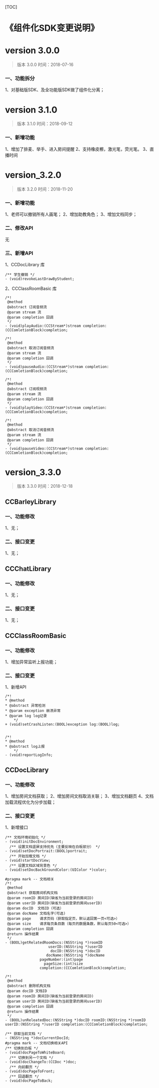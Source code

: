 

[TOC]

# 《组件化SDK变更说明》

# version 3.0.0 
> 版本 3.0.0   时间：2018-07-16

### 一、功能拆分
1、对基础版SDK、及全功能版SDK做了组件化分离；

# version 3.1.0
> 版本 3.1.0   时间：2018-09-12
### 一、新增功能
1、增加了排麦、举手、进入房间提醒
2、支持橡皮檫，激光笔，荧光笔。
3、直播时间

# version_3.2.0
> 版本 3.2.0   时间：2018-11-20

### 一、新增功能
1、老师可以撤销所有人画笔；
2、增加助教角色；
3、增加文档同步；

### 二、修改API
无

### 三、新增API

1、CCDocLibrary 库
```objc
/** 学生撤销 */
- (void)revokeLastDrawByStudent;
```

2、CCClassRoomBasic 库
```objc
/*!
 @method
 @abstract 订阅音频流
 @param stream 流
 @param completion 回调
 */
- (void)playAudio:(CCStream*)stream completion:(CCComletionBlock)completion;

/*!
 @method
 @abstract 取消订阅音频流
 @param stream 流
 @param completion 回调
 */
- (void)pauseAudio:(CCStream*)stream completion:(CCComletionBlock)completion;

/*!
 @method
 @abstract 订阅视频流
 @param stream 流
 @param completion 回调
 */
- (void)playVideo:(CCStream*)stream completion:(CCComletionBlock)completion;

/*!
 @method
 @abstract 取消订阅音频流
 @param stream 流
 @param completion 回调
 */
- (void)pauseVideo:(CCStream*)stream completion:(CCComletionBlock)completion;
```

# version_3.3.0
> 版本 3.3.0   时间：2018-12-18

## CCBarleyLibrary

### 一、功能修改
1、无；

### 二、接口变更 
1、无；

## CCChatLibrary

### 一、功能修改
1、无；

### 二、接口变更 
1、无；

## CCClassRoomBasic

### 一、功能修改
 1、增加异常监听上报功能；

### 二、接口变更 
1、新增API
```objc
/*!
* @method
* @abstract 异常检测
* @param exception 崩溃异常
* @param log log记录
    */
+ (void)setCrashListen:(BOOL)exception log:(BOOL)log;


/*!
* @method
* @abstract log上报
    */
- (void)reportLogInfo;
```

## CCDocLibrary

### 一、功能修改
1、增加房间文档获取；
2、增加房间文档取消关联；
3、增加文档翻页
4、文档加载流程优化为分步加载；

### 二、接口变更 

1、新增接口

```objc
/** 文档环境初始化 */
- (void)initDocEnvironment;
  /** 设置文档竖屏支持优先（主要反映在白板部分） */
- (void)setDocPortrait:(BOOL)portrait;
  /** 开始加载文档 */
- (void)startDocView;
  /** 设置文档区域背景色 */
- (void)setDocBackGroundColor:(UIColor *)color;

#pragma mark -- 文档相关
/*!
 @method
 @abstract 获取房间机构文档
 @param roomID 房间ID(缺省为当前登录的房间ID)
 @param userID 房间ID(缺省为当前登录的房间userID)
 @param docID  文档ID（可选）
 @param docName 文档名字(可选)
 @param page    请求页码（获取指定页，默认返回第一页<可选>）
 @param size    请求每页条目数（每页的数据条数，默认每页50<可选>）
 @param completion 回调
 @return 操作结果
 */
- (BOOL)getRelatedRoomDocs:(NSString *)roomID
                    userID:(NSString *)userID
                     docID:(NSString *)docID
                   docName:(NSString *)docName
                pageNumber:(int)page
                  pageSize:(int)size
                completion:(CCComletionBlock)completion;

/*!
 @method
 @abstract 删除机构文档
 @param docID 文档ID
 @param roomID 房间ID(缺省为当前登录的房间ID)
 @param userID 房间ID(缺省为当前登录的房间userID)
 @param completion 回调
 @return 操作结果
 */
- (BOOL)unReleatedDoc:(NSString *)docID roomID:(NSString *)roomID userID:(NSString *)userID completion:(CCComletionBlock)completion;

/** 获取当前文档 */
- (NSString *)docCurrentDocId;
#pragma mark -- 文档切换相关API
/** 切换到白板 */
- (void)docPageToWhiteBoard;
  /** 切换到另一个文档 */
- (void)docChangeTo:(CCDoc *)doc;
  /** 向前翻页 */
- (void)docPageToFront;
  /** 回退翻页 */
- (void)docPageToBack;
```
